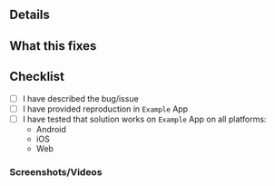 ## Details
<!-- Explanation of the change or anything fishy that is going on -->

## What this fixes
<!--
  Any details about the bug this fixes (if there was any).
  Related issues (if there were any).
-->

## Checklist
- [ ] I have described the bug/issue
- [ ] I have provided reproduction in `Example` App
- [ ] I have tested that solution works on `Example` App on all platforms:
  - Android
  - iOS
  - Web

### Screenshots/Videos
<!-- Any extra screens related to your solution -->